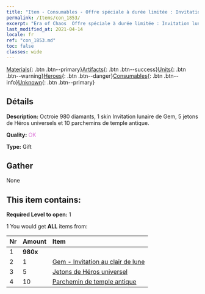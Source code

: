 ```yaml
---
title: "Item - Consumables - Offre spéciale à durée limitée : Invitation lunaire"
permalink: /Items/con_1853/
excerpt: "Era of Chaos  Offre spéciale à durée limitée : Invitation lunaire"
last_modified_at: 2021-04-14
locale: fr
ref: "con_1853.md"
toc: false
classes: wide
---
```

 [Materials](/fr/Items/){: .btn .btn--primary}[Artifacts](/fr/Items/Artifacts/){: .btn .btn--success}[Units](/fr/Items/Units/){: .btn .btn--warning}[Heroes](/fr/Items/Heroes/){: .btn .btn--danger}[Consumables](/fr/Items/Consumables/){: .btn .btn--info}[Unknown](/fr/Items/Unknown/){: .btn .btn--primary}

## Détails
 **Description:** Octroie 980 diamants, 1 skin Invitation lunaire de Gem, 5 jetons de Héros universels et 10 parchemins de temple antique.

 **Quality:** <span style="color: #DA70D6">OK</span>

 **Type:** Gift

## Gather

  None

## This item contains:

 **Required Level to open:** 1

 1 You would get **ALL** items  from:

  | Nr | Amount |     Item    |
  |:---|:-------|:------------|
  | 1 |  **980x** | <i class="fas fa-gem"/> |  | 
  | 2 | 1 | [Gem - Invitation au clair de lune](/fr/Items/con_1048/) | 
  | 3 | 5 | [Jetons de Héros universel](/fr/Items/her_358/) | 
  | 4 | 10 | [Parchemin de temple antique](/fr/Items/con_697/) | 
